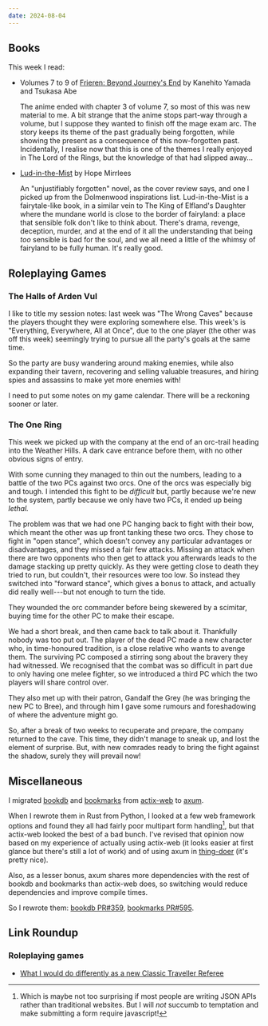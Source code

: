 ```yaml
---
date: 2024-08-04
---
```


## Books

This week I read:

- Volumes 7 to 9 of [Frieren: Beyond Journey's End][] by Kanehito Yamada and Tsukasa Abe

  The anime ended with chapter 3 of volume 7, so most of this was new material
  to me.  A bit strange that the anime stops part-way through a volume, but I
  suppose they wanted to finish off the mage exam arc.  The story keeps its
  theme of the past gradually being forgotten, while showing the present as a
  consequence of this now-forgotten past.  Incidentally, I realise now that this
  is one of the themes I really enjoyed in The Lord of the Rings, but the
  knowledge of that had slipped away...

- [Lud-in-the-Mist][] by Hope Mirrlees

  An "unjustifiably forgotten" novel, as the cover review says, and one I picked
  up from the Dolmenwood inspirations list.  Lud-in-the-Mist is a fairytale-like
  book, in a similar vein to The King of Elfland's Daughter where the mundane
  world is close to the border of fairyland: a place that sensible folk don't
  like to think about.  There's drama, revenge, deception, murder, and at the
  end of it all the understanding that being *too* sensible is bad for the soul,
  and we all need a little of the whimsy of fairyland to be fully human.  It's
  really good.

[Frieren: Beyond Journey's End]: https://en.wikipedia.org/wiki/Frieren
[Lud-in-the-Mist]: https://en.wikipedia.org/wiki/Lud-in-the-Mist


## Roleplaying Games

### The Halls of Arden Vul

I like to title my session notes: last week was "The Wrong Caves" because the
players thought they were exploring somewhere else.  This week's is "Everything,
Everywhere, All at Once", due to the one player (the other was off this week)
seemingly trying to pursue all the party's goals at the same time.

So the party are busy wandering around making enemies, while also expanding
their tavern, recovering and selling valuable treasures, and hiring spies and
assassins to make yet more enemies with!

I need to put some notes on my game calendar.  There will be a reckoning sooner
or later.

### The One Ring

This week we picked up with the company at the end of an orc-trail heading into
the Weather Hills.  A dark cave entrance before them, with no other obvious
signs of entry.

With some cunning they managed to thin out the numbers, leading to a battle of
the two PCs against two orcs.  One of the orcs was especially big and tough.  I
intended this fight to be *difficult* but, partly because we're new to the
system, partly because we only have two PCs, it ended up being *lethal.*

The problem was that we had one PC hanging back to fight with their bow, which
meant the other was up front tanking these two orcs.  They chose to fight in
"open stance", which doesn't convey any particular advantages or disadvantages,
and they missed a fair few attacks.  Missing an attack when there are two
opponents who then get to attack you afterwards leads to the damage stacking up
pretty quickly.  As they were getting close to death they tried to run, but
couldn't, their resources were too low.  So instead they switched into "forward
stance", which gives a bonus to attack, and actually did really well---but not
enough to turn the tide.

They wounded the orc commander before being skewered by a scimitar, buying time
for the other PC to make their escape.

We had a short break, and then came back to talk about it.  Thankfully nobody
was too put out.  The player of the dead PC made a new character who, in
time-honoured tradition, is a close relative who wants to avenge them.  The
surviving PC composed a stirring song about the bravery they had witnessed.  We
recognised that the combat was so difficult in part due to only having one melee
fighter, so we introduced a third PC which the two players will share control
over.

They also met up with their patron, Gandalf the Grey (he was bringing the new PC
to Bree), and through him I gave some rumours and foreshadowing of where the
adventure might go.

So, after a break of two weeks to recuperate and prepare, the company returned
to the cave.  This time, they didn't manage to sneak up, and lost the element of
surprise.  But, with new comrades ready to bring the fight against the shadow,
surely they will prevail now!


## Miscellaneous

I migrated [bookdb][] and [bookmarks][] from [actix-web][] to [axum][].

When I rewrote them in Rust from Python, I looked at a few web framework options
and found they all had fairly poor multipart form handling[^api], but that
actix-web looked the best of a bad bunch.  I've revised that opinion now based
on my experience of actually using actix-web (it looks easier at first glance
but there's still a lot of work) and of using axum in [thing-doer][] (it's
pretty nice).

[^api]: Which is maybe not too surprising if most people are writing JSON APIs
  rather than traditional websites.  But I will *not* succumb to temptation and
  make submitting a form require javascript!

Also, as a lesser bonus, axum shares more dependencies with the rest of bookdb
and bookmarks than actix-web does, so switching would reduce dependencies and
improve compile times.

So I rewrote them: [bookdb PR#359][], [bookmarks PR#595][].

[actix-web]: https://actix.rs/
[axum]: https://github.com/tokio-rs/axum
[bookdb PR#359]: https://github.com/barrucadu/bookdb/pull/359
[bookdb]: https://github.com/barrucadu/bookdb
[bookmarks PR#595]: https://github.com/barrucadu/bookmarks/pull/595
[bookmarks]: https://github.com/barrucadu/bookmarks
[thing-doer]: https://github.com/barrucadu/thing-doer


## Link Roundup

### Roleplaying games

- [What I would do differently as a new Classic Traveller Referee](https://mythicmountainsrpg.substack.com/p/what-i-would-do-differently-as-a)
